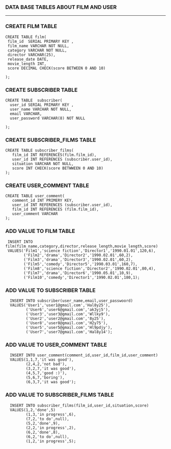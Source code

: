 ### DATA BASE TABLES ABOUT FILM AND USER  

-----------------------------------
### CREATE FILM TABLE
```
CREATE TABLE fılm(
 film_id  SERIAL PRIMARY KEY ,
 film_name VARCHAR NOT NULL,
 category VARCHAR NOT NULL,
 director VARCHAR(25),
 release_date DATE,
 movie_length INT,
 score DECIMAL CHECK(score BETWEEN 0 AND 10)
 
);
```
### CREATE SUBSCRIBER TABLE
```
CREATE TABLE  subscriber(
  user_id SERIAL PRIMARY KEY ,
  user_name VARCHAR NOT NULL,
  email VARCHAR,
  user_password VARCHAR(8) NOT NULL

);
```
### CREATE SUBSCRIBER_FILMS TABLE
```
CREATE TABLE subscriber_films(
   film_id INT REFERENCES(film.film_id),
   user_id INT REFERENCES (subscriber.user_id),
   situation VARCHAR NOT NULL,
   score INT CHECK(score BETWWEEN 0 AND 10)
);
```
### CREATE USER_COMMENT TABLE
```
CREATE TABLE user_comment( 
   comment_id INT PRIMERY KEY,
   user_id INT REFERENCES (subscriber.user_id),
   film_id INT REFERENCES (film.film_id),
   user_comment VARCHAR
);
```
### ADD VALUE TO  FILM TABLE
```
 INSERT INTO film(film_name,category,director,release_length,movie_length,score)
 VALUES('Film1','science fiction','Director1','1990.01.01',120,6),
        ('Film2','drama','Director2','1990.02.01',60,2),
        ('Film3','drama','Director3','1990.02.01',60,2),
        ('Film5','comedy','Director5','1990.03.01',160,7),
        ('Film8','science fiction','Director2','1990.02.01',80,4),
        ('Film7','drama','Director6','1990.05.01',10,9),
        ('Film10','comedy','Director1','1990.02.01',180,1);
```
### ADD VALUE TO  SUBSCRIBER TABLE
```
  INSERT INTO subscriber(user_name,email,user_passwoord)
  VALUES('User1','user1@gmail.com','Hal8y25'),
         ('User6','user6@gmail.com','ak3yj5'),
         ('User3','user3@gmail.com','Wllky9'),
         ('User2','user2@gmail.com','8y25'),
         ('User8','user8@gmail.com','H2y75'),
         ('User5','user5@gmail.com','Hl9pdjy'),
         ('User7','user7@gmail.com','Hal8y14');
```
### ADD VALUE TO  USER_COMMENT TABLE
```
  INSERT INTO user_comment(comment_id,user_id,film_id,user_comment)
  VALUES(1,1,7,'it was good'),
         (2,4,2,'not bad'),
         (3,2,7,'it was good'),
         (4,5,7,'good :)'),
         (5,6,7,'boring'),
         (6,3,7,'it was good');
```
### ADD VALUE TO  SUBSCRIBER_FILMS TABLE
```
  INSERT INTO subscriber_films(film_id,user_id,situation,score)
  VALUES(1,2,'done',5)
         (1,3,'in progress',6),
         (7,2,'to do',null),
         (5,2,'done',9),
         (2,2,'in progress',2),
         (6,2,'done',8),
         (6,2,'to do',null),
         (1,2,'in progress',5);
```




